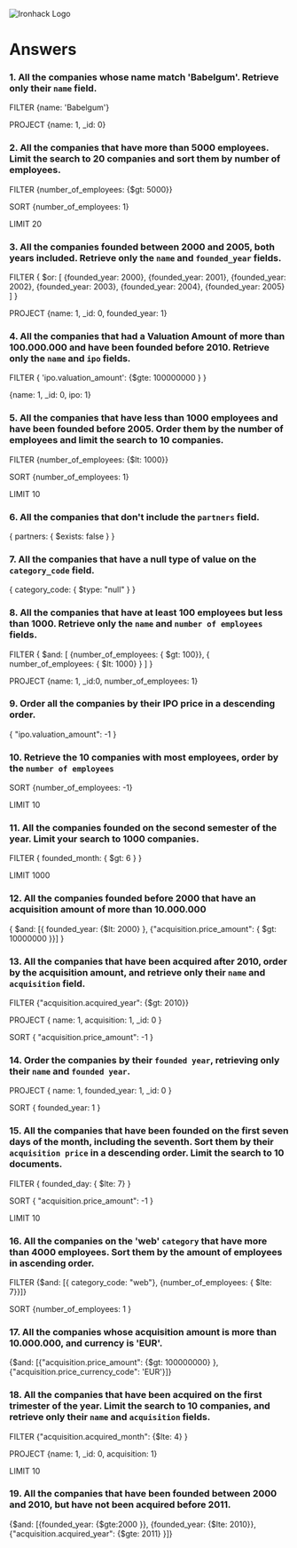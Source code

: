 ![Ironhack Logo](https://i.imgur.com/1QgrNNw.png)

# Answers

### 1. All the companies whose name match 'Babelgum'. Retrieve only their `name` field.

FILTER
{name: 'Babelgum'}


PROJECT
{name: 1, _id: 0}



### 2. All the companies that have more than 5000 employees. Limit the search to 20 companies and sort them by **number of employees**.

FILTER
{number_of_employees: {$gt: 5000}}



SORT
{number_of_employees: 1}



LIMIT
20


### 3. All the companies founded between 2000 and 2005, both years included. Retrieve only the `name` and `founded_year` fields.

FILTER
{ $or: [ {founded_year: 2000}, {founded_year: 2001}, {founded_year: 2002}, {founded_year: 2003}, {founded_year: 2004}, {founded_year: 2005} ] }

PROJECT
{name: 1, _id: 0, founded_year: 1}



### 4. All the companies that had a Valuation Amount of more than 100.000.000 and have been founded before 2010. Retrieve only the `name` and `ipo` fields.

FILTER
{ 'ipo.valuation_amount':  {$gte: 100000000 } }


{name: 1, _id: 0, ipo: 1}



### 5. All the companies that have less than 1000 employees and have been founded before 2005. Order them by the number of employees and limit the search to 10 companies.

FILTER
{number_of_employees: {$lt: 1000}}


SORT
{number_of_employees: 1}


LIMIT
10

### 6. All the companies that don't include the `partners` field.

 { partners: { $exists: false } }

### 7. All the companies that have a null type of value on the `category_code` field.

{ category_code: { $type: "null" } }

### 8. All the companies that have at least 100 employees but less than 1000. Retrieve only the `name` and `number of employees` fields.

FILTER
{ $and: [ {number_of_employees: { $gt: 100}}, { number_of_employees: { $lt: 1000} } ] }

PROJECT
{name: 1, _id:0, number_of_employees: 1}

### 9. Order all the companies by their IPO price in a descending order.

{ "ipo.valuation_amount": -1 }

### 10. Retrieve the 10 companies with most employees, order by the `number of employees`

SORT
{number_of_employees: -1}


LIMIT
10


### 11. All the companies founded on the second semester of the year. Limit your search to 1000 companies.

FILTER
{ founded_month: { $gt: 6 } }


LIMIT
1000


### 12. All the companies founded before 2000 that have an acquisition amount of more than 10.000.000

{ $and: [{ founded_year: {$lt: 2000} }, {"acquisition.price_amount": { $gt: 10000000 }}] }

### 13. All the companies that have been acquired after 2010, order by the acquisition amount, and retrieve only their `name` and `acquisition` field.

FILTER
{"acquisition.acquired_year": {$gt: 2010}}

PROJECT
{ name: 1, acquisition: 1, _id: 0 }

SORT
{ "acquisition.price_amount": -1 }



### 14. Order the companies by their `founded year`, retrieving only their `name` and `founded year`.

PROJECT
{ name: 1, founded_year: 1, _id: 0 }

SORT
{ founded_year: 1 }


### 15. All the companies that have been founded on the first seven days of the month, including the seventh. Sort them by their `acquisition price` in a descending order. Limit the search to 10 documents.

FILTER
{ founded_day: { $lte: 7} }


SORT
{ "acquisition.price_amount": -1 }

LIMIT
10


### 16. All the companies on the 'web' `category` that have more than 4000 employees. Sort them by the amount of employees in ascending order.

FILTER
{$and: [{ category_code: "web"}, {number_of_employees: { $lte: 7}}]}

SORT
{number_of_employees: 1 }


### 17. All the companies whose acquisition amount is more than 10.000.000, and currency is 'EUR'.

{$and: [{"acquisition.price_amount": {$gt: 100000000} }, {"acquisition.price_currency_code": 'EUR'}]}


### 18. All the companies that have been    acquired on the first trimester of the year. Limit the search to 10 companies, and retrieve only their `name` and `acquisition` fields.

FILTER
{"acquisition.acquired_month": {$lte: 4} }

PROJECT
{name: 1, _id: 0, acquisition: 1}

LIMIT
10

### 19. All the companies that have been founded between 2000 and 2010, but have not been acquired before 2011.

{$and: [{founded_year: {$gte:2000 }}, {founded_year: {$lte: 2010}}, {"acquisition.acquired_year": {$gte: 2011} }]}

